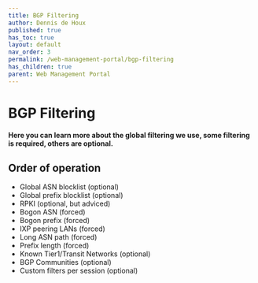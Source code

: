 ```yaml
---
title: BGP Filtering
author: Dennis de Houx
published: true
has_toc: true
layout: default
nav_order: 3
permalink: /web-management-portal/bgp-filtering
has_children: true
parent: Web Management Portal
---
```


# BGP Filtering

**Here you can learn more about the global filtering we use, some filtering is required, others are optional.**

## Order of operation

- Global ASN blocklist (optional)
- Global prefix blocklist (optional)
- RPKI (optional, but adviced)
- Bogon ASN (forced)
- Bogon prefix (forced)
- IXP peering LANs (forced)
- Long ASN path (forced)
- Prefix length (forced)
- Known Tier1/Transit Networks (optional)
- BGP Communities (optional)
- Custom filters per session (optional)

